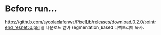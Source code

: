 
# Before run...
https://github.com/ayoolaolafenwa/PixelLib/releases/download/0.2.0/pointrend_resnet50.pkl 을 다운로드 받아 segmentation_based 디렉토리에 복사.